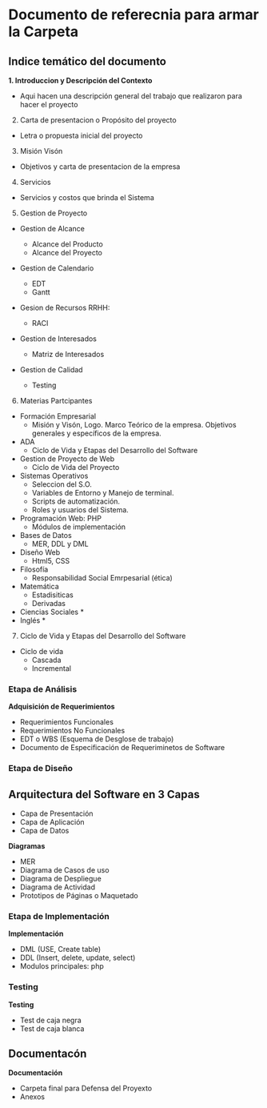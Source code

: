 # Documento de referecnia para armar la Carpeta

## Indice temático del documento

**1. Introduccion y Descripción del Contexto**
  + Aqui hacen una descripción general del trabajo que realizaron para hacer el proyecto

2. Carta de presentacion o Propósito del proyecto
  + Letra o propuesta inicial del proyecto

3) Misión Visón
  + Objetivos y carta de presentacion de la empresa

4) Servicios
  + Servicios y costos que brinda el Sistema
  
5) Gestion de Proyecto
  + Gestion de Alcance
    * Alcance del Producto
    * Alcance del Proyecto
    
  + Gestion de Calendario
    * EDT
    * Gantt
    
  + Gesion de Recursos RRHH:
    * RACI
    
  + Gestion de Interesados
    * Matriz de Interesados
    
  + Gestion de Calidad
    * Testing
    
  
6) Materias Partcipantes
  + Formación Empresarial
    * Misión y Visón, Logo. Marco Teórico de la empresa. Objetivos generales y específicos de la empresa.
  + ADA
    * Ciclo de Vida y Etapas del Desarrollo del Software
  + Gestion de Proyecto de Web
    * Ciclo de Vida del Proyecto
  + Sistemas Operativos
    * Seleccion del S.O.
    * Variables de Entorno y Manejo de terminal.
    * Scripts de automatización.
    * Roles y usuarios del Sistema.
  + Programación Web: PHP
    * Módulos de implementación
  + Bases de Datos
    * MER, DDL y DML
  + Diseño Web
    * Html5, CSS 
  + Filosofía
    * Responsabilidad Social Emrpesarial (ética)
  + Matemática
    * Estadisiticas
    * Derivadas
  + Ciencias Sociales
    * 
  + Inglés
    * 

7) Ciclo de Vida y Etapas del Desarrollo del Software
  + Ciclo de vida
    * Cascada
    * Incremental

### Etapa de Análisis
**Adquisición de Requerimientos**
  + Requerimientos Funcionales
  + Requerimientos No Funcionales
  + EDT o WBS (Esquema de Desglose de trabajo)
  + Documento de Especificación de Requeriminetos de Software


### Etapa de Diseño
## Arquitectura del Software en 3 Capas
  + Capa de Presentación
  + Capa de Aplicación
  + Capa de Datos

**Diagramas**
  + MER
  + Diagrama de Casos de uso
  + Diagrama de Despliegue
  + Diagrama de Actividad
  + Prototipos de Páginas o Maquetado

### Etapa de Implementación
**Implementación**
  + DML (USE, Create table)
  + DDL (Insert, delete, update, select)
  + Modulos principales: php

### Testing
**Testing**
  + Test de caja negra
  + Test de caja blanca


## Documentacón
**Documentación**
  + Carpeta final para Defensa del Proyexto
  + Anexos
